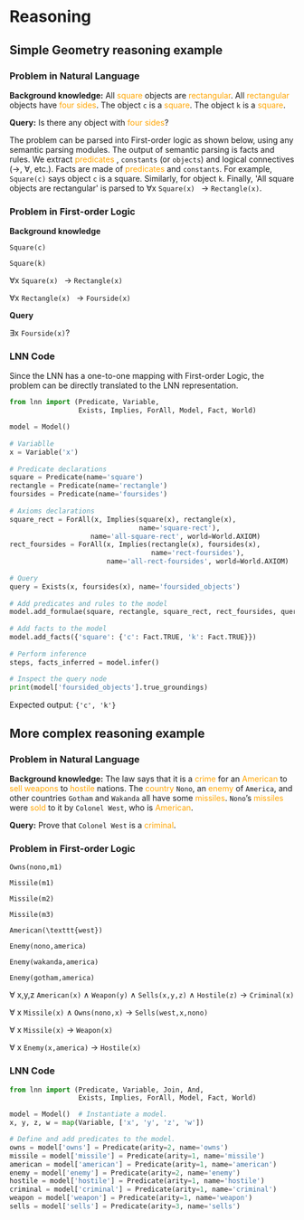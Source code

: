 # Reasoning 

## Simple Geometry reasoning example

### Problem in Natural Language
**Background knowledge:** All <span style="color:orange">square</span> objects are <span style="color:orange">rectangular</span>. 
All <span style="color:orange">rectangular</span> objects have <span style="color:orange">four sides</span>. 
The object `c` is a <span style="color:orange">square</span>. The object `k` is a <span style="color:orange">square</span>.

**Query:** Is there any object with <span style="color:orange">four sides</span>?

The problem can be parsed into First-order logic as shown below, using any semantic parsing modules.
The output of semantic parsing is facts and rules. We extract <span style="color:orange">predicates</span> , `constants` (or `objects`)
and logical connectives (&rarr;, &forall;, etc.). Facts are made of <span style="color:orange">predicates</span> and `constants`.
For example, `Square(c)` says object `c` is a square. Similarly, for object `k`. Finally,
'All square objects are rectangular' is parsed to &forall;x ``Square(x) `` &rarr; ``Rectangle(x)``.

### Problem in First-order Logic
**Background knowledge**

``Square(c)`` 

``Square(k)``

&forall;x ``Square(x) `` &rarr; ``Rectangle(x)``

&forall;x ``Rectangle(x) `` &rarr; ``Fourside(x)``

**Query**

&exist;x ``Fourside(x)``?

### LNN Code

Since the LNN has a one-to-one mapping with First-order Logic, the problem can be directly translated to the LNN representation.

```python
from lnn import (Predicate, Variable,
                 Exists, Implies, ForAll, Model, Fact, World)

model = Model()
     
# Variablle
x = Variable('x')
     
# Predicate declarations
square = Predicate(name='square')
rectangle = Predicate(name='rectangle')
foursides = Predicate(name='foursides')
     
# Axioms declarations
square_rect = ForAll(x, Implies(square(x), rectangle(x),
                                name='square-rect'),
                    name='all-square-rect', world=World.AXIOM)
rect_foursides = ForAll(x, Implies(rectangle(x), foursides(x),
                                   name='rect-foursides'),
                        name='all-rect-foursides', world=World.AXIOM)
                             
# Query
query = Exists(x, foursides(x), name='foursided_objects')
     
# Add predicates and rules to the model
model.add_formulae(square, rectangle, square_rect, rect_foursides, query)
     
# Add facts to the model
model.add_facts({'square': {'c': Fact.TRUE, 'k': Fact.TRUE}})
     
# Perform inference
steps, facts_inferred = model.infer()
     
# Inspect the query node
print(model['foursided_objects'].true_groundings)
```

Expected output: `{'c', 'k'}`

## More complex reasoning example

### Problem in Natural Language
**Background knowledge:** The law says that it is a <span style="color:orange">crime</span> for an <span style="color:orange">American</span> to <span style="color:orange">sell</span> <span style="color:orange">weapons</span> to <span style="color:orange">hostile</span> nations. 
The <span style="color:orange">country</span> `Nono`, an <span style="color:orange">enemy</span> of `America`, and other countries `Gotham` and `Wakanda` all have some <span style="color:orange">missiles</span>. 
`Nono`’s <span style="color:orange">missiles</span> were <span style="color:orange">sold</span> to it by `Colonel West`, who is <span style="color:orange">American</span>.

**Query:** Prove that `Colonel West` is a <span style="color:orange">criminal</span>.

### Problem in First-order Logic

`Owns(nono,m1)`

`Missile(m1)`

`Missile(m2)`

`Missile(m3)`

`American(\texttt{west})`

`Enemy(nono,america)`

`Enemy(wakanda,america)`

`Enemy(gotham,america)`

&forall; x,y,z `American(x)` &and; `Weapon(y)` &and; `Sells(x,y,z)` &and; `Hostile(z)` &rarr; `Criminal(x)`

&forall; x `Missile(x)` &and; `Owns(nono,x)` &rarr; `Sells(west,x,nono)`

&forall; x `Missile(x)` &rarr; `Weapon(x)`

&forall; x `Enemy(x,america)` &rarr; `Hostile(x)`

### LNN Code
```python
from lnn import (Predicate, Variable, Join, And,
                 Exists, Implies, ForAll, Model, Fact, World)

model = Model()  # Instantiate a model.
x, y, z, w = map(Variable, ['x', 'y', 'z', 'w'])

# Define and add predicates to the model.
owns = model['owns'] = Predicate(arity=2, name='owns')
missile = model['missile'] = Predicate(arity=1, name='missile')
american = model['american'] = Predicate(arity=1, name='american')
enemy = model['enemy'] = Predicate(arity=2, name='enemy')
hostile = model['hostile'] = Predicate(arity=1, name='hostile')
criminal = model['criminal'] = Predicate(arity=1, name='criminal')
weapon = model['weapon'] = Predicate(arity=1, name='weapon')
sells = model['sells'] = Predicate(arity=3, name='sells')


```